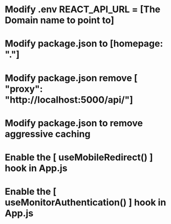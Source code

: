 # Modify .env REACT_API_URL = [The Domain name to point to]
# Modify package.json to [homepage: "."]
# Modify package.json remove [ "proxy": "http://localhost:5000/api/"]
# Modify package.json to remove aggressive caching
# Enable the [ useMobileRedirect() ] hook in App.js
# Enable the [ useMonitorAuthentication() ] hook in App.js
